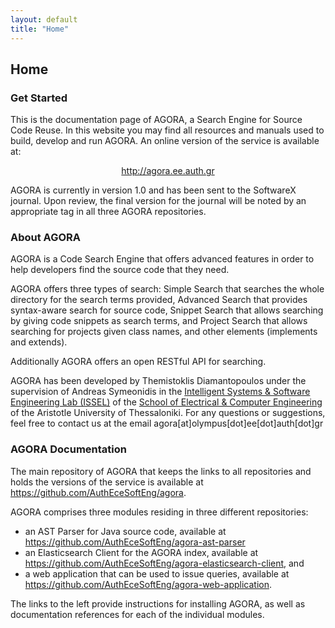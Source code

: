 ```yaml
---
layout: default
title: "Home"
---
```


<div class="page-header">
  <h2> Home </h2>
</div>

### Get Started

This is the documentation page of AGORA, a Search Engine for Source Code Reuse.
In this website you may find all resources and manuals used to build, develop and run AGORA.
An online version of the service is available at:

<center><a target="_blank" href="http://agora.ee.auth.gr">http://agora.ee.auth.gr</a></center>

<p></p>

AGORA is currently in version 1.0 and has been sent to the SoftwareX journal. Upon review, the final version for the journal will be noted by an appropriate tag in all three AGORA repositories.

### About AGORA

AGORA is a Code Search Engine that offers advanced features in order to help developers find the source code that they need.

AGORA offers three types of search: Simple Search that searches the whole directory for the search terms provided, Advanced Search that provides syntax-aware search for source code, Snippet Search that allows searching by giving code snippets as search terms, and Project Search that allows searching for projects given class names, and other elements (implements and extends).

Additionally AGORA offers an open RESTful API for searching.

AGORA has been developed by Themistoklis Diamantopoulos under the supervision of Andreas Symeonidis in the <a target="_blank" href="https://issel.ee.auth.gr/">Intelligent Systems & Software Engineering Lab (ISSEL)</a> of the <a target="_blank" href="http://ee.auth.gr/en/">School of Electrical & Computer Engineering</a> of the Aristotle University of Thessaloniki. For any questions or suggestions, feel free to contact us at the email agora[at]olympus[dot]ee[dot]auth[dot]gr 

### AGORA Documentation

The main repository of AGORA that keeps the links to all repositories and holds the versions of the service is
available at <a target="_blank" href="https://github.com/AuthEceSoftEng/agora">https://github.com/AuthEceSoftEng/agora</a>.

AGORA comprises three modules residing in three different repositories:
<ul>
<li>an AST Parser for Java source code, available at <a target="_blank" href="https://github.com/AuthEceSoftEng/agora-ast-parser">https://github.com/AuthEceSoftEng/agora-ast-parser</a></li>
<li>an Elasticsearch Client for the AGORA index, available at <a target="_blank" href="https://github.com/AuthEceSoftEng/agora-elasticsearch-client">https://github.com/AuthEceSoftEng/agora-elasticsearch-client</a>, and</li>
<li>a web application that can be used to issue queries, available at <a target="_blank" href="https://github.com/AuthEceSoftEng/agora-web-application">https://github.com/AuthEceSoftEng/agora-web-application</a>.</li>
</ul>

The links to the left provide instructions for installing AGORA, as well as documentation references for each of the individual modules.

